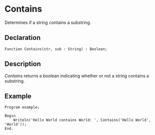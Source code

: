 # Contains

Determines if a string contains a substring.

## Declaration

    Function Contains(str, sub : String) : Boolean;

## Description

*Contains* returns a boolean indicating whether or not a string contains a substring.

## Example ##

```
Program example;

Begin
    Writeln('Hello World contains World: ', Contains('Hello World', 'World'));
End.
```
